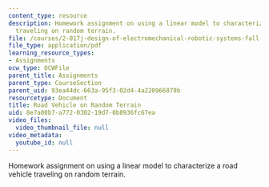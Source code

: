 ```yaml
---
content_type: resource
description: Homework assignment on using a linear model to characterize a road vehicle
  traveling on random terrain.
file: /courses/2-017j-design-of-electromechanical-robotic-systems-fall-2009/8e7a00b7a772030219d70b8936fc67ea_MIT2_017JF09_p16.pdf
file_type: application/pdf
learning_resource_types:
- Assignments
ocw_type: OCWFile
parent_title: Assignments
parent_type: CourseSection
parent_uid: 93ea44dc-663a-95f3-02d4-4a220966879b
resourcetype: Document
title: Road Vehicle on Random Terrain
uid: 8e7a00b7-a772-0302-19d7-0b8936fc67ea
video_files:
  video_thumbnail_file: null
video_metadata:
  youtube_id: null
---
```

Homework assignment on using a linear model to characterize a road vehicle traveling on random terrain.

